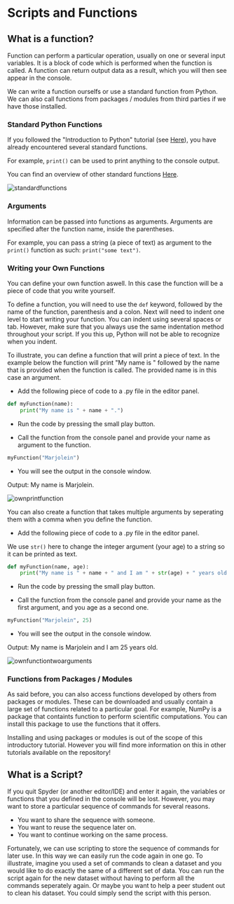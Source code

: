 # Scripts and Functions

## What is a function?

Function can perform a particular operation, usually on one or several input variables. It is a block of code which is performed when the function is called. A function can return output data as a result, which you will then see appear in the console.

We can write a function ourselfs or use a standard function from Python. We can also call functions from packages / modules from third parties if we have those installed.

### Standard Python Functions

If you followed the "Introduction to Python" tutorial (see [Here](https://pythontutorials.readthedocs.io/en/latest/01_01_GetStarted.html "Introduction")), you have already encountered several standard functions. 

For example, ```print()``` can be used to print anything to the console output.

You can find an overview of other standard functions [Here](https://docs.python.org/3/library/functions.html#open "Standard functions").

![standardfunctions](https://github.com/MarjoleinHordijk/PythonTutorials/blob/master/images/01_02/1.png?raw=true)

### Arguments

Information can be passed into functions as arguments. Arguments are specified after the function name, inside the parentheses.

For example, you can pass a string (a piece of text) as argument to the ```print()``` function as such: ```print("some text")```.

### Writing your Own Functions

You can define your own function aswell. In this case the function will be a piece of code that you write yourself. 

To define a function, you will need to use the ```def``` keyword, followed by the name of the function, parenthesis and a colon.
Next will need to indent one level to start writing your function. You can indent using several spaces or tab. However, make sure that you always use the same indentation method throughout your script. If you this up, Python will not be able to recognize when you indent.

To illustrate, you can define a function that will print a piece of text. In the example below the function will print "My name is " followed by the name that is provided when the function is called. The provided name is in this case an argument.

- Add the following piece of code to a .py file in the editor panel.

```python
def myFunction(name):
    print("My name is " + name + ".")
```

- Run the code by pressing the small play button.

- Call the function from the console panel and provide your name as argument to the function.

```python
myFunction("Marjolein")
```
- You will see the output in the console window.

Output: My name is Marjolein.

![ownprintfunction](https://github.com/MarjoleinHordijk/PythonTutorials/blob/master/images/01_02/2.png?raw=true)

You can also create a function that takes multiple arguments by seperating them with a comma when you define the function.

- Add the following piece of code to a .py file in the editor panel.

We use ```str()``` here to change the integer argument (your age) to a string so it can be printed as text.

```python
def myFunction(name, age):
    print("My name is " + name + " and I am " + str(age) + " years old.")
```

- Run the code by pressing the small play button.

- Call the function from the console panel and provide your name as the first argument, and you age as a second one.

```python
myFunction("Marjolein", 25)
```
- You will see the output in the console window.

Output: My name is Marjolein and I am 25 years old.

![ownfunctiontwoarguments](https://github.com/MarjoleinHordijk/PythonTutorials/blob/master/images/01_02/3.png?raw=true)

### Functions from Packages / Modules

As said before, you can also access functions developed by others from packages or modules. These can be downloaded and usually contain a large set of functions related to a particular goal. For example, NumPy is a package that containts function to perform scientific computations. You can install this package to use the functions that it offers. 

Installing and using packages or modules is out of the scope of this introductory tutorial.
However you will find more information on this in other tutorials available on the repository!

## What is a Script?

If you quit Spyder (or another editor/IDE) and enter it again, the variables or functions that you defined in the console will be lost. However, you may want to store a particular sequence of commands for several reasons.

- You want to share the sequence with someone.
- You want to reuse the sequence later on.
- You want to continue working on the same process.

Fortunately, we can use scripting to store the sequence of commands for later use. In this way we can easily run the code again in one go. To illustrate, imagine you used a set of commands to clean a dataset and you would like to do exactly the same of a different set of data. You can run the script again for the new dataset without having to perform all the commands seperately again. Or maybe you want to help a peer student out to clean his dataset. You could simply send the script with this person.







